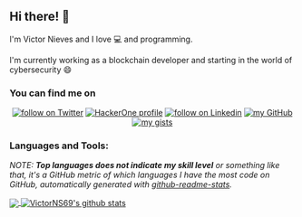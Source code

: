 ## Hi there! 👋
I'm Victor Nieves and I love :computer: and programming. 

I'm currently working as a blockchain developer and starting in the world of cybersecurity :smile:

</p>
<h3>You can find me on</h3>
<p align="center">
  <a href="https://twitter.com/intent/follow?screen_name=VictorNS69">
        <img src="https://img.shields.io/twitter/follow/VictorNS69?style=social&logo=twitter"
            alt="follow on Twitter"></a>
    <a href="https://hackerone.com/0xwlf">
        <img src="https://img.shields.io/static/v1?label=&message=HackerOne&color=black&logo=hackerone"
            alt="HackerOne profile"></a>
  <a href="https://www.linkedin.com/in/victor-nieves-s%C3%A1nchez/">
        <img src="https://img.shields.io/static/v1?label=&message=LinkedIn&color=blue&logo=linkedin"
            alt="follow on Linkedin"></a>
  <a href="https://github.com/VictorNS69">
        <img src="https://img.shields.io/static/v1?label=&message=GitHub&color=black&logo=github"
            alt="my GitHub"></a>
  <a href="https://gist.github.com/VictorNS69">
        <img src="https://img.shields.io/static/v1?label=&message=Gist&color=grey&logo=github"
            alt="my gists"></a>
</p>
<!--img src="https://media.giphy.com/media/13HgwGsXF0aiGY/giphy.gif" width="480" height="270"/-->

### Languages and Tools:

*NOTE: **Top languages does not indicate my skill level** or something like that, it's a GitHub metric of which languages I have the most code on GitHub, automatically generated with [github-readme-stats](https://github.com/anuraghazra/github-readme-stats).*

<a href="#">
  <img align="center" src="https://github-readme-stats.vercel.app/api/top-langs/?username=victorns69&theme=tokyonight&count_private=true&hide=#" />
</a>
<a href="#">
  <img align="center" src="https://github-readme-stats.vercel.app/api?username=victorns69&show_icons=true&theme=tokyonight&line_height=27&count_private=true" alt="VictorNS69's github stats" />
</a>
